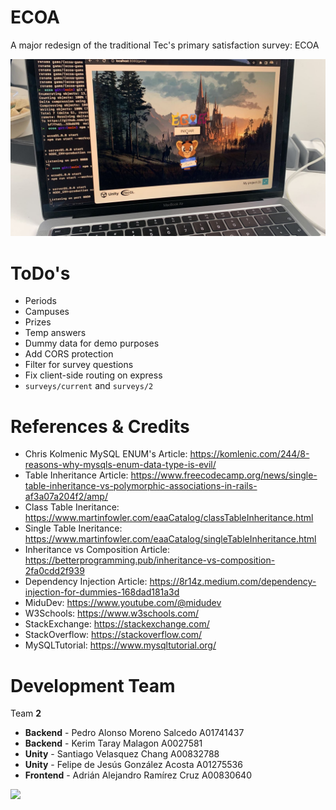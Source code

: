 # ECOA

A major redesign of the traditional Tec's primary satisfaction survey: ECOA

![](demo.jpeg)

# ToDo's

- Periods
- Campuses
- Prizes
- Temp answers
- Dummy data for demo purposes
- Add CORS protection
- Filter for survey questions
- Fix client-side routing on express
- `surveys/current` and `surveys/2`

# References & Credits

- Chris Kolmenic MySQL ENUM's Article: https://komlenic.com/244/8-reasons-why-mysqls-enum-data-type-is-evil/
- Table Inheritance Article: https://www.freecodecamp.org/news/single-table-inheritance-vs-polymorphic-associations-in-rails-af3a07a204f2/amp/
- Class Table Ineritance: https://www.martinfowler.com/eaaCatalog/classTableInheritance.html
- Single Table Ineritance: https://www.martinfowler.com/eaaCatalog/singleTableInheritance.html
- Inheritance vs Composition Article: https://betterprogramming.pub/inheritance-vs-composition-2fa0cdd2f939
- Dependency Injection Article: https://8r14z.medium.com/dependency-injection-for-dummies-168dad181a3d
- MiduDev: https://www.youtube.com/@midudev
- W3Schools: https://www.w3schools.com/
- StackExchange: https://stackexchange.com/
- StackOverflow: https://stackoverflow.com/
- MySQLTutorial: https://www.mysqltutorial.org/

# Development Team

Team **2**

- **Backend** - Pedro Alonso Moreno Salcedo A01741437
- **Backend** - Kerim Taray Malagon A0027581
- **Unity** - Santiago Velasquez Chang A00832788
- **Unity** - Felipe de Jesús González Acosta A01275536
- **Frontend** - Adrián Alejandro Ramírez Cruz A00830640

![](https://contrib.rocks/image?repo=pedroalonsoms/ecoa)

